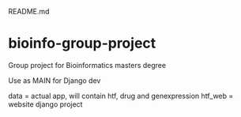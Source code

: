 README.md
# bioinfo-group-project
Group project for Bioinformatics masters degree

Use as MAIN for Django dev

data = actual app, will contain htf, drug and genexpression 
htf_web = website django project
